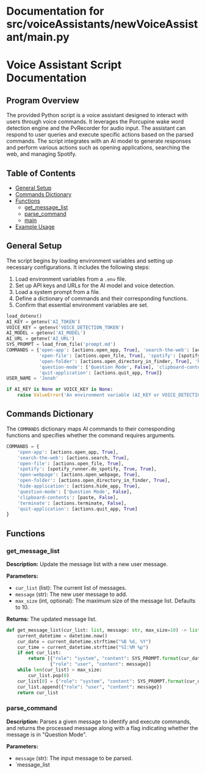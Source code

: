 # Documentation for src/voiceAssistants/newVoiceAssistant/main.py

# Voice Assistant Script Documentation

## Program Overview

The provided Python script is a voice assistant designed to interact with users through voice commands. It leverages the Porcupine wake word detection engine and the PvRecorder for audio input. The assistant can respond to user queries and execute specific actions based on the parsed commands. The script integrates with an AI model to generate responses and perform various actions such as opening applications, searching the web, and managing Spotify.

## Table of Contents

- [General Setup](#general-setup)
- [Commands Dictionary](#commands-dictionary)
- [Functions](#functions)
  - [get_message_list](#get_message_list)
  - [parse_command](#parse_command)
  - [main](#main)
- [Example Usage](#example-usage)

## General Setup

The script begins by loading environment variables and setting up necessary configurations. It includes the following steps:

1. Load environment variables from a `.env` file.
2. Set up API keys and URLs for the AI model and voice detection.
3. Load a system prompt from a file.
4. Define a dictionary of commands and their corresponding functions.
5. Confirm that essential environment variables are set.

```python
load_dotenv()
AI_KEY = getenv('AI_TOKEN')
VOICE_KEY = getenv('VOICE_DETECTION_TOKEN')
AI_MODEL = getenv('AI_MODEL')
AI_URL = getenv('AI_URL')
SYS_PROMPT = load_from_file('prompt.md')
COMMANDS = {'open-app': [actions.open_app, True], 'search-the-web': [actions.search, True],
            'open-file': [actions.open_file, True], 'spotify': [spotify_runner.do_spotify, True, True], 'open-webpage': [actions.open_webpage, True],
            'open-folder': [actions.open_directory_in_finder, True], 'hide-application': [actions.hide_app, True],
            'question-mode': ['Question Mode', False], 'clipboard-contents': [paste, False], 'terminate': [actions.terminate, False],
            'quit-application': [actions.quit_app, True]}
USER_NAME = 'Jonah'

if AI_KEY is None or VOICE_KEY is None:
    raise ValueError('An environment variable (AI_KEY or VOICE_DETECTION_TOKEN) is not set')
```

## Commands Dictionary

The `COMMANDS` dictionary maps AI commands to their corresponding functions and specifies whether the command requires arguments.

```python
COMMANDS = {
    'open-app': [actions.open_app, True],
    'search-the-web': [actions.search, True],
    'open-file': [actions.open_file, True],
    'spotify': [spotify_runner.do_spotify, True, True],
    'open-webpage': [actions.open_webpage, True],
    'open-folder': [actions.open_directory_in_finder, True],
    'hide-application': [actions.hide_app, True],
    'question-mode': ['Question Mode', False],
    'clipboard-contents': [paste, False],
    'terminate': [actions.terminate, False],
    'quit-application': [actions.quit_app, True]
}
```

## Functions

### get_message_list

**Description:** Update the message list with a new user message.

**Parameters:**
- `cur_list` (list): The current list of messages.
- `message` (str): The new user message to add.
- `max_size` (int, optional): The maximum size of the message list. Defaults to 10.

**Returns:** The updated message list.

```python
def get_message_list(cur_list: list, message: str, max_size=10) -> list:
    current_datetime = datetime.now()
    cur_date = current_datetime.strftime("%B %d, %Y")
    cur_time = current_datetime.strftime("%I:%M %p")
    if not cur_list:
        return [{"role": "system", "content": SYS_PROMPT.format(cur_date, cur_time, USER_NAME, AI_MODEL)},
                {"role": "user", "content": message}]
    while len(cur_list) > max_size:
        cur_list.pop(0)
    cur_list[0] = {"role": "system", "content": SYS_PROMPT.format(cur_date, cur_time, USER_NAME, AI_MODEL)}
    cur_list.append({"role": "user", "content": message})
    return cur_list
```

### parse_command

**Description:** Parses a given message to identify and execute commands, and returns the processed message along with a flag indicating whether the message is in "Question Mode".

**Parameters:**
- `message` (str): The input message to be parsed.
- `message_list